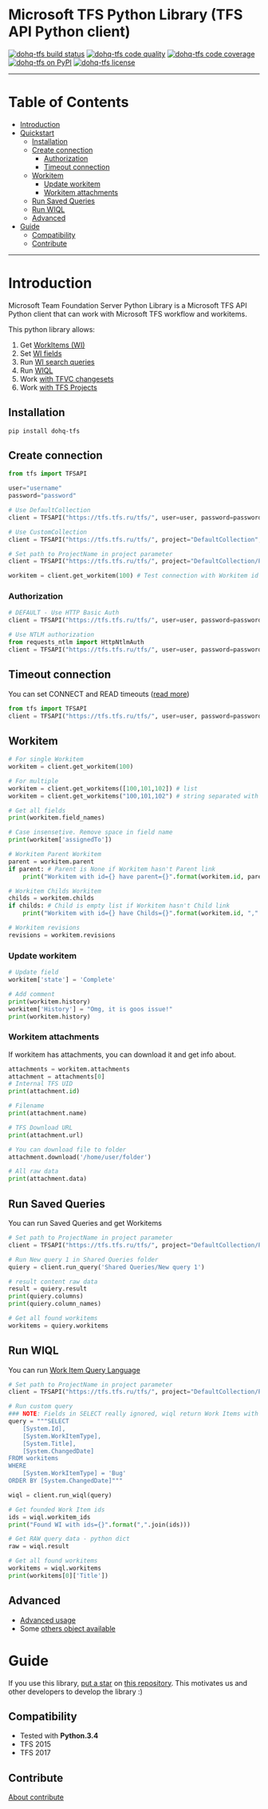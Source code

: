 Microsoft TFS Python Library (TFS API Python client)
==========================================

[![dohq-tfs build status](https://travis-ci.org/devopshq/tfs.svg)](https://travis-ci.org/devopshq/tfs) [![dohq-tfs code quality](https://api.codacy.com/project/badge/Grade/a533e2d46b9b471893b4991e89649212)](https://www.codacy.com/app/tim55667757/tfs/dashboard) [![dohq-tfs code coverage](https://api.codacy.com/project/badge/Coverage/a533e2d46b9b471893b4991e89649212)](https://www.codacy.com/app/tim55667757/tfs/dashboard) [![dohq-tfs on PyPI](https://img.shields.io/pypi/v/dohq-tfs.svg)](https://pypi.python.org/pypi/dohq-tfs) [![dohq-tfs license](https://img.shields.io/pypi/l/vspheretools.svg)](https://github.com/devopshq/tfs/blob/master/LICENSE)

------

# Table of Contents
- [Introduction](#introduction)
- [Quickstart](#quickstart)
    - [Installation](#installation)
    - [Create connection](#create-connection)
        - [Authorization](#authorization)
        - [Timeout connection](#timeout-connection)
    - [Workitem](#workitem)
        - [Update workitem](#update-workitem)
        - [Workitem attachments](#workitem-attachments)
    - [Run Saved Queries](#run-saved-queries)
    - [Run WIQL](#run-wiql)
    - [Advanced](#advanced)
- [Guide](#guide)
    - [Compatibility](#Compatibility)
    - [Contribute](#contribute)

------

# Introduction
Microsoft Team Foundation Server Python Library is a Microsoft TFS API Python client that can work with Microsoft TFS workflow and workitems.

This python library allows:
1. Get [WorkItems (WI)](#workitem)
2. Set [WI fields](#update-workitem)
3. Run [WI search queries](#run-saved-queries)
4. Run [WIQL](#run-wiql)
4. Work [with TFVC changesets](docs/OTHER.md)
5. Work [with TFS Projects](docs/OTHER.md)

## Installation
```
pip install dohq-tfs
```

## Create connection
```python
from tfs import TFSAPI

user="username"
password="password"

# Use DefaultCollection
client = TFSAPI("https://tfs.tfs.ru/tfs/", user=user, password=password)

# Use CustomCollection
client = TFSAPI("https://tfs.tfs.ru/tfs/", project="DefaultCollection", user=user, password=password)

# Set path to ProjectName in project parameter
client = TFSAPI("https://tfs.tfs.ru/tfs/", project="DefaultCollection/ProjectName", user=user, password=password)

workitem = client.get_workitem(100) # Test connection with Workitem id
```

### Authorization
```python
# DEFAULT - Use HTTP Basic Auth
client = TFSAPI("https://tfs.tfs.ru/tfs/", user=user, password=password)

# Use NTLM authorization
from requests_ntlm import HttpNtlmAuth
client = TFSAPI("https://tfs.tfs.ru/tfs/", user=user, password=password, auth_type=HttpNtlmAuth)
```

## Timeout connection
You can set CONNECT and READ timeouts ([read more](http://docs.python-requests.org/en/master/user/advanced/#timeouts))
```python
from tfs import TFSAPI
client = TFSAPI("https://tfs.tfs.ru/tfs/", user=user, password=password, connect_timeout=30, read_timeout=None)
```

## Workitem
```python
# For single Workitem
workitem = client.get_workitem(100)

# For multiple
workitem = client.get_workitems([100,101,102]) # list
workitem = client.get_workitems("100,101,102") # string separated with comma

# Get all fields
print(workitem.field_names)

# Case insensetive. Remove space in field name
print(workitem['assignedTo']) 

# Workitem Parent Workitem
parent = workitem.parent
if parent: # Parent is None if Workitem hasn't Parent link
    print("Workitem with id={} have parent={}".format(workitem.id, parent.id))

# Workitem Childs Workitem
childs = workitem.childs
if childs: # Child is empty list if Workitem hasn't Child link
    print("Workitem with id={} have Childs={}".format(workitem.id, ",".join([x.id for x in childs])))

# Workitem revisions
revisions = workitem.revisions
```

### Update workitem

```python
# Update field
workitem['state'] = 'Complete' 

# Add comment
print(workitem.history)
workitem['History'] = "Omg, it is goos issue!"
print(workitem.history)
```

### Workitem attachments
If workitem has attachments, you can download it and get info about.
```python
attachments = workitem.attachments
attachment = attachments[0]
# Internal TFS UID
print(attachment.id) 

# Filename
print(attachment.name)

# TFS Download URL
print(attachment.url) 

# You can download file to folder
attachment.download('/home/user/folder') 

# All raw data
print(attachment.data)
```

## Run Saved Queries
You can run Saved Queries and get Workitems
```python
# Set path to ProjectName in project parameter
client = TFSAPI("https://tfs.tfs.ru/tfs/", project="DefaultCollection/ProjectName", user=user, password=password)

# Run New query 1 in Shared Queries folder
quiery = client.run_query('Shared Queries/New query 1')

# result content raw data
result = quiery.result
print(quiery.columns)
print(quiery.column_names)

# Get all found workitems
workitems = quiery.workitems
```

## Run WIQL
You can run [Work Item Query Language](https://msdn.microsoft.com/en-us/library/bb130198(v=vs.90).aspx)
```python
# Set path to ProjectName in project parameter
client = TFSAPI("https://tfs.tfs.ru/tfs/", project="DefaultCollection/ProjectName", user=user, password=password)

# Run custom query
### NOTE: Fields in SELECT really ignored, wiql return Work Items with all fields
query = """SELECT
    [System.Id],
    [System.WorkItemType],
    [System.Title],
    [System.ChangedDate]
FROM workitems
WHERE
    [System.WorkItemType] = 'Bug'
ORDER BY [System.ChangedDate]"""

wiql = client.run_wiql(query)

# Get founded Work Item ids
ids = wiql.workitem_ids
print("Found WI with ids={}".format(",".join(ids)))

# Get RAW query data - python dict
raw = wiql.result

# Get all found workitems
workitems = wiql.workitems
print(workitems[0]['Title'])
```

## Advanced
- [Advanced usage](docs/ADVANCED.md)
- Some [others object available](docs/OTHERS.md)

# Guide
If you use this library, [put a star](https://help.github.com/articles/about-stars/) on [this repository](https://github.com/devopshq/tfs). This motivates us and other developers to develop the library :)

## Compatibility
- Tested with **Python.3.4**
- TFS 2015 
- TFS 2017

## Contribute
[About contribute](docs/CONTRIBUTE.md)

